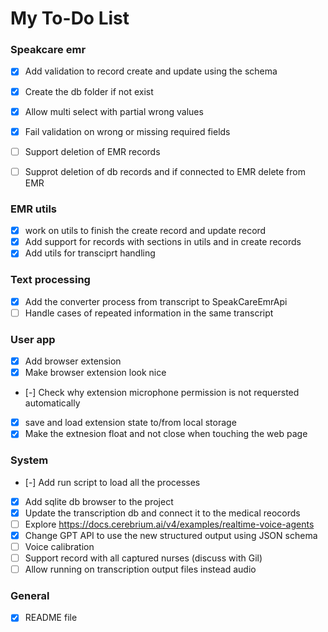 # My To-Do List

### Speakcare emr
- [x] Add validation to record create and update using the schema
- [x] Create the db folder if not exist
- [x] Allow multi select with partial wrong values
- [x] Fail validation on wrong or missing required fields
- [ ] Support deletion of EMR records
- [ ] Supprot deletion of db records and if connected to EMR delete from EMR


### EMR utils
- [x] work on utils to finish the create record and update record
- [x] Add support for records with sections in utils and in create records
- [x] Add utils for transciprt handling

### Text processing
- [x] Add the converter process from transcript to SpeakCareEmrApi
- [ ] Handle cases of repeated information in the same transcript

### User app
- [x] Add browser extension
- [x] Make browser extension look nice
- [-] Check why extension microphone permission is not requersted automatically
- [x] save and load extension state to/from local storage
- [x] Make the extnesion float and not close when touching the web page

### System
- [-] Add run script to load all the processes
- [x] Add sqlite db browser to the project
- [x] Update the transcription db and connect it to the medical reocords
- [ ] Explore https://docs.cerebrium.ai/v4/examples/realtime-voice-agents
- [x] Change GPT API to use the new structured output using JSON schema
- [ ] Voice calibration
- [ ] Support record with all captured nurses (discuss with Gil)
- [ ] Allow running on transcription output files instead audio

### General
- [x] README file